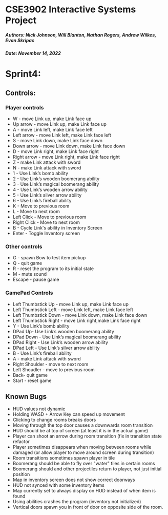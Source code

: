 # CSE3902 Interactive Systems Project
##### Authors: Nick Johnson, Will Blanton, Nathan Rogers, Andrew Wilkes, Evan Skripac
##### Date: November 14, 2022

# Sprint4:

## Controls:
### Player controls
* W - move Link up, make Link face up
* Up arrow - move Link up, make Link face up
* A - move Link left, make Link face left
* Left arrow - move Link left, make Link face left
* S - move Link down, make Link face down
* Down arrow - move Link down, make Link face down
* D - move Link right, make Link face right
* Right arrow - move Link right, make Link face right
* Z - make Link attack with sword
* N - make Link attack with sword
* 1 - Use Link’s bomb ability
* 2 - Use Link’s wooden boomerang ability
* 3 - Use Link’s magical boomerang ability
* 4 - Use Link’s wooden arrow ability
* 5 - Use Link’s silver arrow ability
* 6 - Use Link’s fireball ability
* K - Move to previous room
* L - Move to next room
* Left Click - Move to previous room
* Right Click - Move to next room
* B - Cycle Link's ability in Inventory Screen
* Enter - Toggle Inventory screen

### Other controls
* G - spawn Bow to test item pickup
* Q - quit game
* R - reset the program to its initial state
* M - mute sound
* Escape - pause game

### GamePad Controls
* Left Thumbstick Up - move Link up, make Link face up
* Left Thumbstick Left - move Link left, make Link face left
* Left Thumbstick Down - move Link down, make Link face down
* Left Thumbstick Right - move Link right,make Link face right
* Y - Use Link’s bomb ability
* DPad Up- Use Link’s wooden boomerang ability
* DPad Down - Use Link’s magical boomerang ability
* DPad Right - Use Link’s wooden arrow ability
* DPad Left - Use Link’s silver arrow ability
* B - Use Link’s fireball ability
* A - make Link attack with sword
* Right Shoulder - move to next room
* Left Shoudler - move to previous room
* Back- quit game
* Start - reset game

## Known Bugs
* HUD values not dynamic
* Holding WASD + Arrow Key can speed up movement
* Clicking to change rooms breaks doors
* Moving through the top door causes a downwards room transition
* HUD should be at top of screen (at least it is in the actual game)
* Player can shoot an arrow during room transition (fix in transition state refactor
* Player sometimes disappears when moving between rooms while damaged (or allow player to move around screen during transition)
* Room transitions sometimes spawn player in tile
* Boomerang should be able to fly over "water" tiles in certain rooms
* Boomerang should and other projectiles return to player, not just initial position
* Map in inventory screen does not show correct doorways
* HUD not synced with some inventory items
* Map currently set to always display on HUD instead of when item is found
* Using abilities crashes the program (inventory not initialized)
* Vertical doors spawn you in front of door on opposite side of the room.

